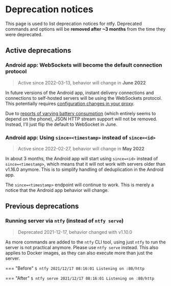 # Deprecation notices
This page is used to list deprecation notices for ntfy. Deprecated commands and options will be 
**removed after ~3 months** from the time they were deprecated.

## Active deprecations

### Android app: WebSockets will become the default connection protocol  
> Active since 2022-03-13, behavior will change in **June 2022**

In future versions of the Android app, instant delivery connections and connections to self-hosted servers will
be using the WebSockets protocol. This potentially requires [configuration changes in your proxy](https://ntfy.sh/docs/config/#nginxapache2caddy).

Due to [reports of varying battery consumption](https://github.com/binwiederhier/ntfy/issues/190) (which entirely 
seems to depend on the phone), JSON HTTP stream support will not be removed. Instead, I'll just flip the default to 
WebSocket in June.

### Android app: Using `since=<timestamp>` instead of `since=<id>`
> Active since 2022-02-27, behavior will change in **May 2022**

In about 3 months, the Android app will start using `since=<id>` instead of `since=<timestamp>`, which means that it will
not work with servers older than v1.16.0 anymore. This is to simplify handling of deduplication in the Android app.

The `since=<timestamp>` endpoint will continue to work. This is merely a notice that the Android app behavior will change.

## Previous deprecations

### Running server via `ntfy` (instead of `ntfy serve`)
> Deprecated 2021-12-17, behavior changed with v1.10.0

As more commands are added to the `ntfy` CLI tool, using just `ntfy` to run the server is not practical
anymore. Please use `ntfy serve` instead. This also applies to Docker images, as they can also execute more than
just the server.

=== "Before"
    ```
    $ ntfy
    2021/12/17 08:16:01 Listening on :80/http
    ```

=== "After"
    ```
    $ ntfy serve
    2021/12/17 08:16:01 Listening on :80/http
    ```

